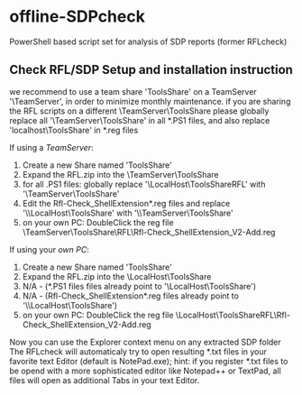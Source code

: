 # offline-SDPcheck
PowerShell based script set for analysis of SDP reports (former RFLcheck)

## Check RFL/SDP Setup and installation instruction

we recommend to use a team share 'ToolsShare' on a TeamServer '\\TeamServer', in order to minimize monthly maintenance.
if you are sharing the RFL scripts on a different \\TeamServer\ToolsShare please globally replace all '\\TeamServer\ToolsShare' in all *.PS1 files, and also replace 'localhost\\ToolsShare'  in *.reg files

If  using a *TeamServer*:
1. Create a new Share named 'ToolsShare' 
2. Expand the RFL.zip into the \\TeamServer\ToolsShare
3. for all .PS1 files: globally replace '\\LocalHost\ToolsShareRFL' with '\\TeamServer\ToolsShare'
4. Edit the Rfl-Check_ShellExtension*.reg files and replace '\\\\LocalHost\\ToolsShare' with '\\\\TeamServer\\ToolsShare'
5. on your own PC: DoubleClick the reg file \\TeamServer\ToolsShare\RFL\Rfl-Check_ShellExtension_V2-Add.reg


If  using your *own PC*:
1. Create a new Share named 'ToolsShare' 
2. Expand the RFL.zip into the \\LocalHost\ToolsShare
3. N/A - (*.PS1 files files already point to '\\LocalHost\ToolsShare')
4. N/A - (Rfl-Check_ShellExtension*.reg files already point to '\\\\LocalHost\\ToolsShare')
3. on your own PC: DoubleClick the reg file \\LocalHost\ToolsShareRFL\Rfl-Check_ShellExtension_V2-Add.reg

Now you can use the Explorer context menu on any extracted SDP folder
The RFLcheck will automaticaly try to open resulting *.txt files in your favorite text Editor (default is NotePad.exe);
hint: if you register *.txt files to be opend with a more sophisticated editor like Notepad++ or TextPad, all files will open as additional Tabs in your text Editor.

